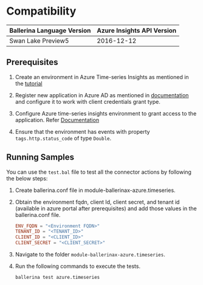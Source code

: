 # Compatibility

| Ballerina Language Version  | Azure Insights API Version     |
| ----------------------------| -------------------------------|
|  Swan Lake Preview5         |   2016-12-12                   |

## Prerequisites

1. Create an environment in Azure Time-series Insights as mentioned in the [tutorial](https://docs.microsoft.com/en-us/azure/time-series-insights/tutorial-create-populate-tsi-environment)

2. Register new application in Azure AD as mentioned in [documentation](https://docs.microsoft.com/en-us/azure/active-directory/develop/quickstart-register-app) and configure it to work with client credentials grant type.

3. Configure Azure time-series insights environment to grant access to the application. Refer [Documentation](https://docs.microsoft.com/en-us/azure/time-series-insights/time-series-insights-data-access)

4. Ensure that the environment has events with property `tags.http.status_code` of type `Double`.

## Running Samples

You can use the `test.bal` file to test all the connector actions by following the below steps:

1. Create ballerina.conf file in module-ballerinax-azure.timeseries.
2. Obtain the environment fqdn, client Id, client secret, and tenant id (available in azure portal after prerequisites) and add those values in the ballerina.conf file.

    ```conf
    ENV_FQDN = "<Environment FQDN>"
    TENANT_ID = "<TENANT_ID>"
    CLIENT_ID = "<CLIENT_ID>"
    CLIENT_SECRET = "<CLIENT_SECRET>"
    ```

3. Navigate to the folder `module-ballerinax-azure.timeseries`.
4. Run the following commands to execute the tests.

    ```cmd
    ballerina test azure.timeseries  
    ```
